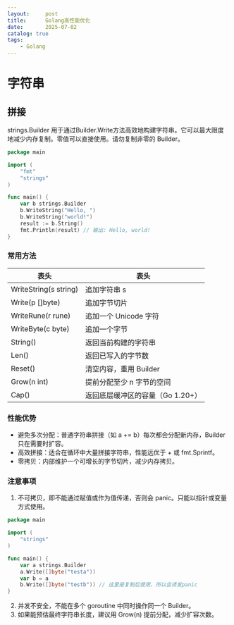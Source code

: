 ```yaml
---
layout:     post
title:      Golang高性能优化
date:       2025-07-02
catalog: true
tags:
    - Golang
---
```


# 字符串
## 拼接
strings.Builder 用于通过Builder.Write方法高效地构建字符串。它可以最大限度地减少内存复制。零值可以直接使用。请勿复制非零的 Builder。

```go
package main

import (
	"fmt"
	"strings"
)

func main() {
    var b strings.Builder
    b.WriteString("Hello, ")
    b.WriteString("world!")
    result := b.String()
    fmt.Println(result) // 输出: Hello, world!
}
```

### 常用方法
| 表头                    | 表头                  |
|-----------------------|---------------------|
| WriteString(s string) | 追加字符串 s             |      
| Write(p []byte)	      | 追加字节切片              |      
| WriteRune(r rune)	    | 追加一个 Unicode 字符     | 
| WriteByte(c byte)	    | 追加一个字节              | 
| String()	             | 返回当前构建的字符串          |   
| Len()	                | 返回已写入的字节数           | 
| Reset()               | 	清空内容，重用 Builder    | 
| Grow(n int)           | 提前分配至少 n 字节的空间      | 
| Cap()                 | 返回底层缓冲区的容量（Go 1.20+）| 

### 性能优势
* 避免多次分配：普通字符串拼接（如 a += b）每次都会分配新内存，Builder 只在需要时扩容。
* 高效拼接：适合在循环中大量拼接字符串，性能远优于 + 或 fmt.Sprintf。
* 零拷贝：内部维护一个可增长的字节切片，减少内存拷贝。

### 注意事项
1. 不可拷贝，即不能通过赋值或作为值传递，否则会 panic。只能以指针或变量方式使用。

```go
package main

import (
	"strings"
)

func main() {
	var a strings.Builder
	a.Write([]byte("testa"))
	var b = a
	b.Write([]byte("testb")) // 这里是复制后使用，所以会诱发panic
}
```

2. 并发不安全，不能在多个 goroutine 中同时操作同一个 Builder。
3. 如果能预估最终字符串长度，建议用 Grow(n) 提前分配，减少扩容次数。
